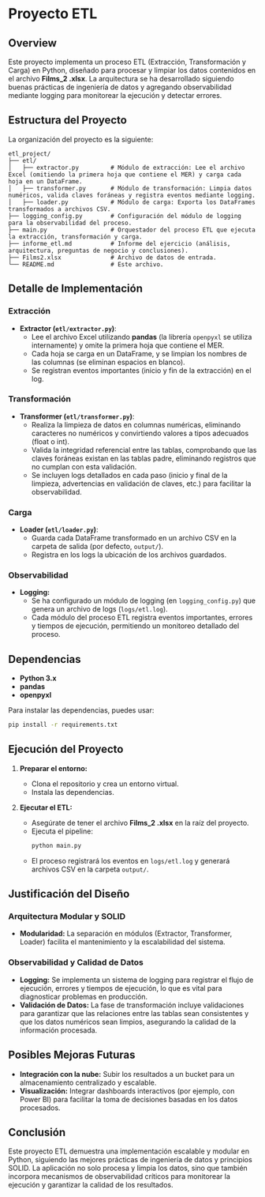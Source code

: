 # Proyecto ETL

## Overview

Este proyecto implementa un proceso ETL (Extracción, Transformación y Carga) en Python, diseñado para procesar y limpiar los datos contenidos en el archivo **Films_2 .xlsx**. La arquitectura se ha desarrollado siguiendo buenas prácticas de ingeniería de datos y agregando observabilidad mediante logging para monitorear la ejecución y detectar errores.

## Estructura del Proyecto

La organización del proyecto es la siguiente:

```
etl_project/
├── etl/
│   ├── extractor.py         # Módulo de extracción: Lee el archivo Excel (omitiendo la primera hoja que contiene el MER) y carga cada hoja en un DataFrame.
│   ├── transformer.py       # Módulo de transformación: Limpia datos numéricos, valida claves foráneas y registra eventos mediante logging.
│   ├── loader.py            # Módulo de carga: Exporta los DataFrames transformados a archivos CSV.
├── logging_config.py        # Configuración del módulo de logging para la observabilidad del proceso.
├── main.py                  # Orquestador del proceso ETL que ejecuta la extracción, transformación y carga.
├── informe_etl.md           # Informe del ejercicio (análisis, arquitectura, preguntas de negocio y conclusiones).
├── Films2.xlsx              # Archivo de datos de entrada.
└── README.md                # Este archivo.
```

## Detalle de Implementación

### Extracción
- **Extractor (`etl/extractor.py`)**:
  - Lee el archivo Excel utilizando **pandas** (la librería `openpyxl` se utiliza internamente) y omite la primera hoja que contiene el MER.
  - Cada hoja se carga en un DataFrame, y se limpian los nombres de las columnas (se eliminan espacios en blanco).
  - Se registran eventos importantes (inicio y fin de la extracción) en el log.

### Transformación
- **Transformer (`etl/transformer.py`)**:
  - Realiza la limpieza de datos en columnas numéricas, eliminando caracteres no numéricos y convirtiendo valores a tipos adecuados (float o int).
  - Valida la integridad referencial entre las tablas, comprobando que las claves foráneas existan en las tablas padre, eliminando registros que no cumplan con esta validación.
  - Se incluyen logs detallados en cada paso (inicio y final de la limpieza, advertencias en validación de claves, etc.) para facilitar la observabilidad.

### Carga
- **Loader (`etl/loader.py`)**:
  - Guarda cada DataFrame transformado en un archivo CSV en la carpeta de salida (por defecto, `output/`).
  - Registra en los logs la ubicación de los archivos guardados.

### Observabilidad
- **Logging:**
  - Se ha configurado un módulo de logging (en `logging_config.py`) que genera un archivo de logs (`logs/etl.log`).
  - Cada módulo del proceso ETL registra eventos importantes, errores y tiempos de ejecución, permitiendo un monitoreo detallado del proceso.

## Dependencias

- **Python 3.x**
- **pandas**
- **openpyxl**

Para instalar las dependencias, puedes usar:
```bash
pip install -r requirements.txt
```

## Ejecución del Proyecto

1. **Preparar el entorno:**  
   - Clona el repositorio y crea un entorno virtual.
   - Instala las dependencias.

2. **Ejecutar el ETL:**  
   - Asegúrate de tener el archivo **Films_2 .xlsx** en la raíz del proyecto.
   - Ejecuta el pipeline:
     ```bash
     python main.py
     ```
   - El proceso registrará los eventos en `logs/etl.log` y generará archivos CSV en la carpeta `output/`.

## Justificación del Diseño

### Arquitectura Modular y SOLID
- **Modularidad:** La separación en módulos (Extractor, Transformer, Loader) facilita el mantenimiento y la escalabilidad del sistema.

### Observabilidad y Calidad de Datos
- **Logging:** Se implementa un sistema de logging para registrar el flujo de ejecución, errores y tiempos de ejecución, lo que es vital para diagnosticar problemas en producción.
- **Validación de Datos:** La fase de transformación incluye validaciones para garantizar que las relaciones entre las tablas sean consistentes y que los datos numéricos sean limpios, asegurando la calidad de la información procesada.

## Posibles Mejoras Futuras
- **Integración con la nube:** Subir los resultados a un bucket para un almacenamiento centralizado y escalable.
- **Visualización:** Integrar dashboards interactivos (por ejemplo, con Power BI) para facilitar la toma de decisiones basadas en los datos procesados.

## Conclusión
Este proyecto ETL demuestra una implementación escalable y modular en Python, siguiendo las mejores prácticas de ingeniería de datos y principios SOLID. La aplicación no solo procesa y limpia los datos, sino que también incorpora mecanismos de observabilidad críticos para monitorear la ejecución y garantizar la calidad de los resultados.
